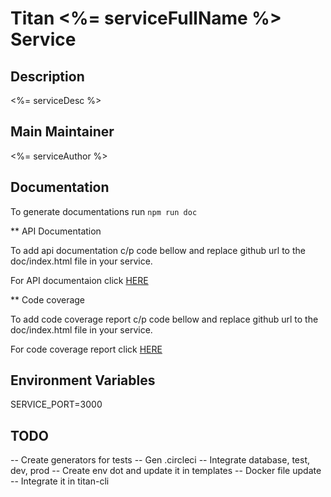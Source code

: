 # Titan <%= serviceFullName %> Service

## Description

<%= serviceDesc %>

## Main Maintainer

<%= serviceAuthor %>

## Documentation

To generate documentations run ```npm run doc```

** API Documentation

To add api documentation c/p code bellow and replace github url to the doc/index.html file in your service.

For API documentaion click [HERE](http://htmlpreview.github.io/?https://github.com/vforv/titan-ts-test/blob/master/doc/index.html)

** Code coverage

To add code coverage report c/p code bellow and replace github url to the doc/index.html file in your service.

For code coverage report click [HERE](http://htmlpreview.github.io/?https://github.com/vforv/titan-ts-test/blob/master/coverage/index.html)


## Environment Variables

SERVICE_PORT=3000

## TODO

-- Create generators for tests
-- Gen .circleci
-- Integrate database, test, dev, prod
-- Create env dot and update it in templates
-- Docker file update
-- Integrate it in titan-cli